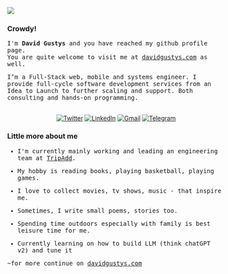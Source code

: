 <img align="left" src="https://davidgustys.com/static/images/external/crow.png">
<br />

### Crowdy!

<samp>I'm **David Gustys** and you have reached my github profile page.<br/>
You are quite welcome to visit me at [davidgustys.com](https://davidgustys.com) as well.

<samp>I’m a Full-Stack web, mobile and systems engineer. I provide full-cycle software development services from an Idea to Launch to further scaling and support. Both consulting and hands-on programming.    


<br />
<div align="center">
    <a href="https://twitter.com/davidgustys" target="_blank"><img alt="Twitter"
            src="https://img.shields.io/badge/Twitter/X-%23000.svg?&style=for-the-badge&logo=x&logoColor=white" /></a>
    <a href="https://www.linkedin.com/in/davidgustys" target="_blank"><img alt="LinkedIn"
            src="https://img.shields.io/badge/linkedin-%230077B5.svg?&style=for-the-badge&logo=linkedin&logoColor=white" /></a>
    <a href="mailto:hello@davidgustys.com" target="_blank"><img alt="Gmail"
            src="https://img.shields.io/badge/-Gmail-D14836?style=for-the-badge&logo=Gmail&logoColor=white" /></a>
    <a href="https://t.me/davidgustys"><img alt="Telegram"
            src="https://img.shields.io/badge/telegram-%232CA5E0.svg?&style=for-the-badge&logo=telegram&logoColor=white"></a>
</div>

<samp><h3>Little more about me</h3>
<samp><p align="center">
 - I'm currently mainly working and leading an engineering team at [TripAdd](https://tripadd.com).
 
 - My hobby is reading books, playing basketball, playing games.

 - I love to collect movies, tv shows, music - that inspire me.

 - Sometimes, I write small poems, stories too.

 - Spending time outdoors especially with family is best leisure time for me.

 - Currently learning on how to build LLM (think chatGPT v2) and tune it
</p>


<samp>~for more continue on [davidgustys.com](https://davidgustys.com)
